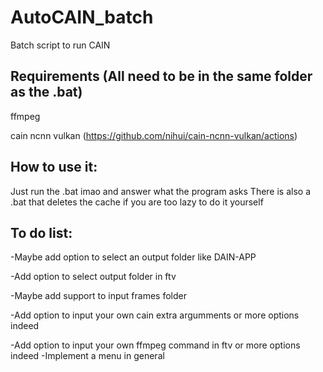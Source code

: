 # AutoCAIN_batch
Batch script to run CAIN

## Requirements (All need to be in the same folder as the .bat)

ffmpeg

cain ncnn vulkan (https://github.com/nihui/cain-ncnn-vulkan/actions)

## How to use it:
Just run the .bat imao
and answer what the program asks
There is also a .bat that deletes the cache if you are too lazy to do it yourself

## To do list:
-Maybe add option to select an output folder like DAIN-APP

-Add option to select output folder in ftv

-Maybe add support to input frames folder

-Add option to input your own cain extra argumments
or more options indeed

-Add option to input your own ffmpeg command in ftv
	or more options indeed
-Implement a menu in general
